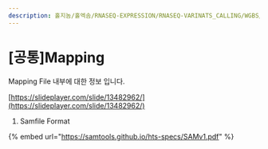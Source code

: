 ```yaml
---
description: 홀지놈/홀엑솜/RNASEQ-EXPRESSION/RNASEQ-VARINATS_CALLING/WGBS/SINGLE_CELL
---
```


# \[공통\]Mapping

Mapping File 내부에 대한 정보 입니다.

[https://slideplayer.com/slide/13482962/](https://slideplayer.com/slide/13482962/)

1. Samfile Format 

{% embed url="https://samtools.github.io/hts-specs/SAMv1.pdf" %}



